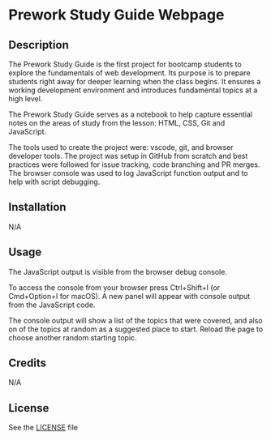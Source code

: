# Prework Study Guide Webpage

## Description

The Prework Study Guide is the first project for bootcamp students to explore the fundamentals of web development. Its purpose is to prepare students right away for deeper learning when the class begins. It ensures a working development environment and introduces fundamental topics at a high level.

The Prework Study Guide serves as a notebook to help capture essential notes on the areas of study from the lesson: HTML, CSS, Git and JavaScript.

The tools used to create the project were: vscode, git, and browser developer tools. The project was setup in GitHub from scratch and best practices were followed for issue tracking, code branching and PR merges. The browser console was used to log JavaScript function output and to help with script debugging.

## Installation

N/A

## Usage

The JavaScript output is visible from the browser debug console.

To access the console from your browser press Ctrl+Shift+I (or Cmd+Option+I for macOS). A new panel will appear with console output from the JavaScript code.

The console output will show a list of the topics that were covered, and also on of the topics at random as a suggested place to start. Reload the page to choose another random starting topic.

## Credits

N/A

## License

See the [LICENSE](LICENSE) file
